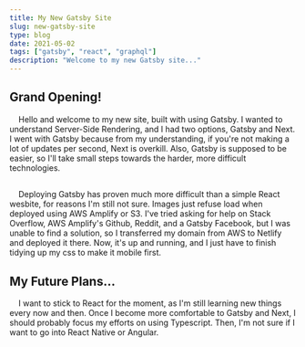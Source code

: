 ```yaml
---
title: My New Gatsby Site
slug: new-gatsby-site
type: blog
date: 2021-05-02
tags: ["gatsby", "react", "graphql"]
description: "Welcome to my new Gatsby site..."
---
```


## Grand Opening!

&nbsp;&nbsp;&nbsp;&nbsp;Hello and welcome to my new site, built with using Gatsby. I wanted to understand Server-Side Rendering, and I had two options, Gatsby and Next. I went with Gatsby because from my understanding, if you're not making a lot of updates per second, Next is overkill. Also, Gatsby is supposed to be easier, so I'll take small steps towards the harder, more difficult technologies.

##

&nbsp;&nbsp;&nbsp;&nbsp;Deploying Gatsby has proven much more difficult than a simple React wesbite, for reasons I'm still not sure. Images just refuse load when deployed using AWS Amplify or S3. I've tried asking for help on Stack Overflow, AWS Amplify's Github, Reddit, and a Gatsby Facebook, but I was unable to find a solution, so I transferred my domain from AWS to Netlify and deployed it there. Now, it's up and running, and I just have to finish tidying up my css to make it mobile first.

## My Future Plans...

&nbsp;&nbsp;&nbsp;&nbsp;I want to stick to React for the moment, as I'm still learning new things every now and then. Once I become more comfortable to Gatsby and Next, I should probably focus my efforts on using Typescript. Then, I'm not sure if I want to go into React Native or Angular.

